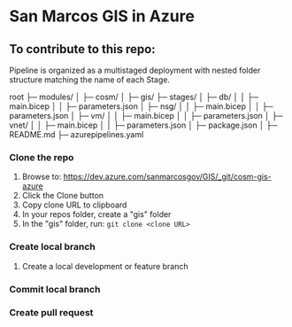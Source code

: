 # San Marcos GIS in Azure

## To contribute to this repo:

Pipeline is organized as a multistaged deployment with nested folder structure matching the name of each Stage. 

root
├─ modules/
│  ├─ cosm/
│  ├─ gis/
├─ stages/
│  ├─ db/
│  │  ├─ main.bicep
│  │  ├─ parameters.json
│  ├─ nsg/
│  │  ├─ main.bicep
│  │  ├─ parameters.json
│  ├─ vm/
│  │  ├─ main.bicep
│  │  ├─ parameters.json
│  ├─ vnet/
│  │  ├─ main.bicep
│  │  ├─ parameters.json
│  ├─ package.json
│  ├─ README.md
├─ azurepipelines.yaml

### Clone the repo

1. Browse to: https://dev.azure.com/sanmarcosgov/GIS/_git/cosm-gis-azure
1. Click the Clone button
1. Copy clone URL to clipboard
1. In your repos folder, create a "gis" folder
1. In the "gis" folder, run: `git clone <clone URL>`

### Create local branch

1. Create a local development or feature branch

### Commit local branch

### Create pull request
